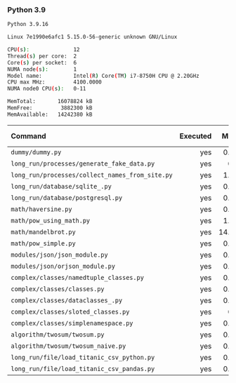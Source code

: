 ### **Python 3.9**

```bash
Python 3.9.16

Linux 7e1990e6afc1 5.15.0-56-generic unknown GNU/Linux

CPU(s):              12
Thread(s) per core:  2
Core(s) per socket:  6
NUMA node(s):        1
Model name:          Intel(R) Core(TM) i7-8750H CPU @ 2.20GHz
CPU max MHz:         4100.0000
NUMA node0 CPU(s):   0-11

MemTotal:       16078824 kB
MemFree:         3882300 kB
MemAvailable:   14242380 kB
```

| Command | Executed | Mean [s] | Stddev [s] | Median [s] | Min [s] | Max [s] | Memory [MB] |
|:---|---:|---:|---:|---:|---:|---:|---:|
| `dummy/dummy.py` | yes | 0.03108 | 0.00082 | 0.03086 | 0.03059 | 0.03336 | 22.86289 |
| `long_run/processes/generate_fake_data.py` | yes | 0.7926 | 0.0143 | 0.79082 | 0.77834 | 0.82801 | 68.67773 |
| `long_run/processes/collect_names_from_site.py` | yes | 1.83386 | 0.19702 | 1.78199 | 1.71966 | 2.39015 | 44.76133 |
| `long_run/database/sqlite_.py` | yes | 0.58384 | 0.00679 | 0.58184 | 0.57677 | 0.60161 | 66.6082 |
| `long_run/database/postgresql.py` | yes | 0.15335 | 0.00095 | 0.15326 | 0.15219 | 0.15532 | 26.44844 |
| `math/haversine.py` | yes | 0.58674 | 0.01007 | 0.58683 | 0.56299 | 0.60048 | 22.54609 |
| `math/pow_using_math.py` | yes | 1.38163 | 0.02626 | 1.3729 | 1.35666 | 1.44589 | 22.44375 |
| `math/mandelbrot.py` | yes | 14.91929 | 0.14673 | 14.89641 | 14.66988 | 15.25113 | 35.75039 |
| `math/pow_simple.py` | yes | 0.42164 | 0.00956 | 0.4179 | 0.41438 | 0.44014 | 22.57773 |
| `modules/json/json_module.py` | yes | 0.36472 | 0.0052 | 0.36578 | 0.35446 | 0.37304 | 21.82578 |
| `modules/json/orjson_module.py` | yes | 0.23484 | 0.00315 | 0.23399 | 0.23042 | 0.24171 | 23.47383 |
| `complex/classes/namedtuple_classes.py` | yes | 0.08875 | 0.00129 | 0.0885 | 0.08759 | 0.09198 | 22.8207 |
| `complex/classes/classes.py` | yes | 0.04173 | 0.00072 | 0.04169 | 0.04096 | 0.04322 | 21.99805 |
| `complex/classes/dataclasses_.py` | yes | 0.12308 | 0.00137 | 0.12264 | 0.12242 | 0.12693 | 22.91289 |
| `complex/classes/sloted_classes.py` | yes | 0.0413 | 0.00033 | 0.04133 | 0.04078 | 0.04186 | 22.67617 |
| `complex/classes/simplenamespace.py` | yes | 0.04433 | 0.0004 | 0.04418 | 0.0439 | 0.04507 | 22.62031 |
| `algorithm/twosum/twosum.py` | yes | 0.07915 | 0.0006 | 0.07936 | 0.07832 | 0.08 | 21.71016 |
| `algorithm/twosum/twosum_naive.py` | yes | 0.07836 | 0.00062 | 0.07837 | 0.07728 | 0.07937 | 22.65859 |
| `long_run/file/load_titanic_csv_python.py` | yes | 0.07158 | 0.00083 | 0.07144 | 0.07039 | 0.07283 | 22.37148 |
| `long_run/file/load_titanic_csv_pandas.py` | yes | 0.63091 | 0.01104 | 0.62935 | 0.62128 | 0.66032 | 64.49258 |
